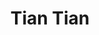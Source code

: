 ---
# Display name

title: Tian Tian
user_groups: ["Graduated Ph.D Students"]



organizations:
- name: 2015-2021 

Interests:
- 

---